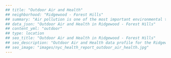 ```yaml
---
## title: "Outdoor Air and Health"
## neighborhood: "Ridgewood - Forest Hills"
## summary: "Air pollution is one of the most important environmental threats to urban populations and while all people are exposed, pollutant emissions, levels of exposure, and population vulnerability vary across neighborhoods. Exposures to common air pollutants have been linked to respiratory and cardiovascular diseases, cancers, and premature deaths."
## data_json: "Outdoor Air and Health in Ridgewood - Forest Hills"
## content_yml: "outdoor"
## type: location
## seo_title: "Outdoor Air and Health in Ridgewood - Forest Hills"
## seo_description: "Outdoor Air and Health data profile for the Ridgewood - Forest Hills neighborhood of NYC."
## seo_image: "images/nyc_health_report_outdoor_air_health.jpg"
---
```

